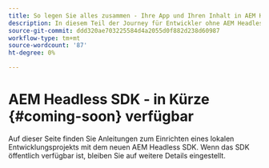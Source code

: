 ```yaml
---
title: So legen Sie alles zusammen - Ihre App und Ihren Inhalt in AEM Headless
description: In diesem Teil der Journey für Entwickler ohne AEM Headless erfahren Sie, wie Sie Ihr AEM-Projekt, einschließlich Inhaltsfragmente, Ihre GraphQL-Aufrufe, Ihre REST-API-Aufrufe und Ihre Anwendung, für die Live-Schaltung vorbereiten.
source-git-commit: ddd320ae703225584d4a2055d0f882d238d60987
workflow-type: tm+mt
source-wordcount: '87'
ht-degree: 0%

---
```



# AEM Headless SDK - in Kürze {#coming-soon} verfügbar

Auf dieser Seite finden Sie Anleitungen zum Einrichten eines lokalen Entwicklungsprojekts mit dem neuen AEM Headless SDK. Wenn das SDK öffentlich verfügbar ist, bleiben Sie auf weitere Details eingestellt.
